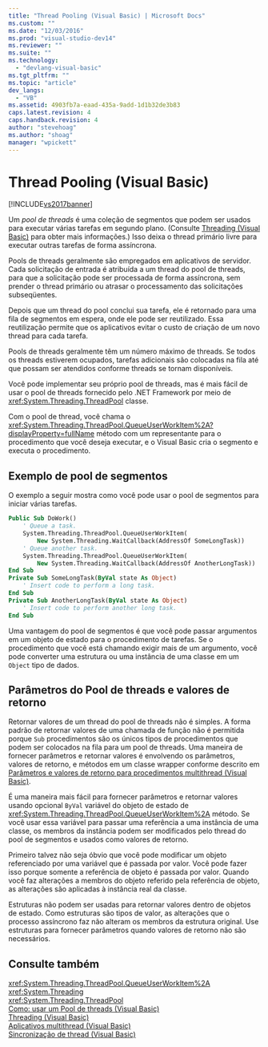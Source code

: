 ```yaml
---
title: "Thread Pooling (Visual Basic) | Microsoft Docs"
ms.custom: ""
ms.date: "12/03/2016"
ms.prod: "visual-studio-dev14"
ms.reviewer: ""
ms.suite: ""
ms.technology: 
  - "devlang-visual-basic"
ms.tgt_pltfrm: ""
ms.topic: "article"
dev_langs: 
  - "VB"
ms.assetid: 4903fb7a-eaad-435a-9add-1d1b32de3b83
caps.latest.revision: 4
caps.handback.revision: 4
author: "stevehoag"
ms.author: "shoag"
manager: "wpickett"
---
```

# Thread Pooling (Visual Basic)
[!INCLUDE[vs2017banner](../../../../csharp/includes/vs2017banner.md)]

Um *pool de threads* é uma coleção de segmentos que podem ser usados para executar várias tarefas em segundo plano. \(Consulte [Threading \(Visual Basic\)](../../../../visual-basic/programming-guide/concepts/threading/index.md) para obter mais informações.\) Isso deixa o thread primário livre para executar outras tarefas de forma assíncrona.  
  
 Pools de threads geralmente são empregados em aplicativos de servidor. Cada solicitação de entrada é atribuída a um thread do pool de threads, para que a solicitação pode ser processada de forma assíncrona, sem prender o thread primário ou atrasar o processamento das solicitações subseqüentes.  
  
 Depois que um thread do pool conclui sua tarefa, ele é retornado para uma fila de segmentos em espera, onde ele pode ser reutilizado. Essa reutilização permite que os aplicativos evitar o custo de criação de um novo thread para cada tarefa.  
  
 Pools de threads geralmente têm um número máximo de threads. Se todos os threads estiverem ocupados, tarefas adicionais são colocadas na fila até que possam ser atendidos conforme threads se tornam disponíveis.  
  
 Você pode implementar seu próprio pool de threads, mas é mais fácil de usar o pool de threads fornecido pelo .NET Framework por meio de <xref:System.Threading.ThreadPool> classe.  
  
 Com o pool de thread, você chama o <xref:System.Threading.ThreadPool.QueueUserWorkItem%2A?displayProperty=fullName> método com um representante para o procedimento que você deseja executar, e o Visual Basic cria o segmento e executa o procedimento.  
  
## Exemplo de pool de segmentos  
 O exemplo a seguir mostra como você pode usar o pool de segmentos para iniciar várias tarefas.  
  
```vb  
Public Sub DoWork()  
    ' Queue a task.  
    System.Threading.ThreadPool.QueueUserWorkItem(  
        New System.Threading.WaitCallback(AddressOf SomeLongTask))  
    ' Queue another task.  
    System.Threading.ThreadPool.QueueUserWorkItem(  
        New System.Threading.WaitCallback(AddressOf AnotherLongTask))  
End Sub  
Private Sub SomeLongTask(ByVal state As Object)  
    ' Insert code to perform a long task.  
End Sub  
Private Sub AnotherLongTask(ByVal state As Object)  
    ' Insert code to perform another long task.  
End Sub  
```  
  
 Uma vantagem do pool de segmentos é que você pode passar argumentos em um objeto de estado para o procedimento de tarefas. Se o procedimento que você está chamando exigir mais de um argumento, você pode converter uma estrutura ou uma instância de uma classe em um `Object` tipo de dados.  
  
## Parâmetros do Pool de threads e valores de retorno  
 Retornar valores de um thread do pool de threads não é simples. A forma padrão de retornar valores de uma chamada de função não é permitida porque `Sub` procedimentos são os únicos tipos de procedimentos que podem ser colocados na fila para um pool de threads. Uma maneira de fornecer parâmetros e retornar valores é envolvendo os parâmetros, valores de retorno, e métodos em um classe wrapper conforme descrito em [Parâmetros e valores de retorno para procedimentos multithread \(Visual Basic\)](../../../../visual-basic/programming-guide/concepts/threading/parameters-and-return-values-for-multithreaded-procedures.md).  
  
 É uma maneira mais fácil para fornecer parâmetros e retornar valores usando opcional `ByVal` variável do objeto de estado de <xref:System.Threading.ThreadPool.QueueUserWorkItem%2A> método. Se você usar essa variável para passar uma referência a uma instância de uma classe, os membros da instância podem ser modificados pelo thread do pool de segmentos e usados como valores de retorno.  
  
 Primeiro talvez não seja óbvio que você pode modificar um objeto referenciado por uma variável que é passada por valor. Você pode fazer isso porque somente a referência de objeto é passada por valor. Quando você faz alterações a membros do objeto referido pela referência de objeto, as alterações são aplicadas à instância real da classe.  
  
 Estruturas não podem ser usadas para retornar valores dentro de objetos de estado. Como estruturas são tipos de valor, as alterações que o processo assíncrono faz não alteram os membros da estrutura original. Use estruturas para fornecer parâmetros quando valores de retorno não são necessários.  
  
## Consulte também  
 <xref:System.Threading.ThreadPool.QueueUserWorkItem%2A>   
 <xref:System.Threading>   
 <xref:System.Threading.ThreadPool>   
 [Como: usar um Pool de threads \(Visual Basic\)](../Topic/How%20to:%20Use%20a%20Thread%20Pool%20\(Visual%20Basic\).md)   
 [Threading \(Visual Basic\)](../../../../visual-basic/programming-guide/concepts/threading/index.md)   
 [Aplicativos multithread \(Visual Basic\)](../../../../visual-basic/programming-guide/concepts/threading/multithreaded-applications.md)   
 [Sincronização de thread \(Visual Basic\)](../../../../visual-basic/programming-guide/concepts/threading/thread-synchronization.md)